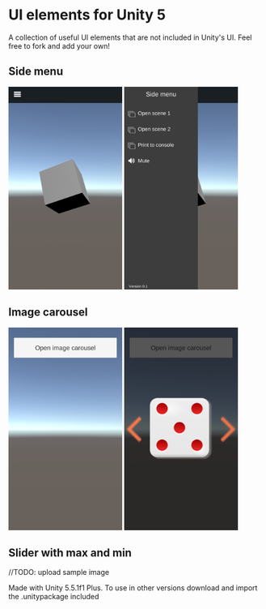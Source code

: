 # UI elements for Unity 5
A collection of useful UI elements that are not included in Unity's UI.
Feel free to fork and add your own!

## Side menu
<img src="https://raw.githubusercontent.com/jmcorallo/unity-ui-elements/master/DemoScreenshots/SideMenuClosed.png" height="400" al="Side menu closed">  <img src="https://github.com/jmcorallo/unity-ui-elements/blob/master/DemoScreenshots/SideMenuOpen.png" height="400" al="Side menu open">

## Image carousel
<img src="https://raw.githubusercontent.com/jmcorallo/unity-ui-elements/master/DemoScreenshots/ImageCarouselClosed.png" height="400" al="Image carousel closed">  <img src="https://github.com/jmcorallo/unity-ui-elements/blob/master/DemoScreenshots/ImageCarouselOpen.png" height="400" al="Image carousel open">

## Slider with max and min
//TODO: upload sample image


Made with Unity 5.5.1f1 Plus.
To use in other versions download and import the .unitypackage included
